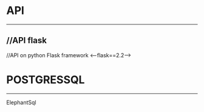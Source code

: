 <h1>API</h1>
<hr>
<h2>//API flask</h2>
<p>//API on python Flask framework <--flask==2.2--></p>
<h1>POSTGRESSQL</h1>
<hr>
<p> ElephantSql </p>

